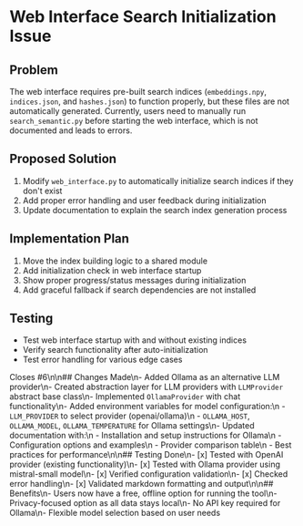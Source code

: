 # Web Interface Search Initialization Issue

## Problem
The web interface requires pre-built search indices (`embeddings.npy`, `indices.json`, and `hashes.json`) to function properly, but these files are not automatically generated. Currently, users need to manually run `search_semantic.py` before starting the web interface, which is not documented and leads to errors.

## Proposed Solution
1. Modify `web_interface.py` to automatically initialize search indices if they don't exist
2. Add proper error handling and user feedback during initialization
3. Update documentation to explain the search index generation process

## Implementation Plan
1. Move the index building logic to a shared module
2. Add initialization check in web interface startup
3. Show proper progress/status messages during initialization
4. Add graceful fallback if search dependencies are not installed

## Testing
- Test web interface startup with and without existing indices
- Verify search functionality after auto-initialization
- Test error handling for various edge cases

Closes #6\n\n## Changes Made\n- Added Ollama as an alternative LLM provider\n- Created abstraction layer for LLM providers with `LLMProvider` abstract base class\n- Implemented `OllamaProvider` with chat functionality\n- Added environment variables for model configuration:\n  - `LLM_PROVIDER` to select provider (openai/ollama)\n  - `OLLAMA_HOST`, `OLLAMA_MODEL`, `OLLAMA_TEMPERATURE` for Ollama settings\n- Updated documentation with:\n  - Installation and setup instructions for Ollama\n  - Configuration options and examples\n  - Provider comparison table\n  - Best practices for performance\n\n## Testing Done\n- [x] Tested with OpenAI provider (existing functionality)\n- [x] Tested with Ollama provider using mistral-small model\n- [x] Verified configuration validation\n- [x] Checked error handling\n- [x] Validated markdown formatting and output\n\n## Benefits\n- Users now have a free, offline option for running the tool\n- Privacy-focused option as all data stays local\n- No API key required for Ollama\n- Flexible model selection based on user needs
